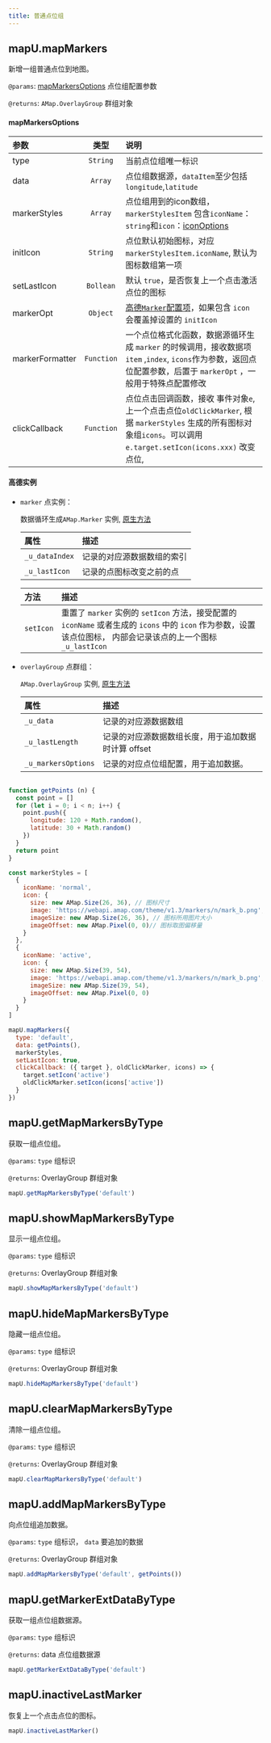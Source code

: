 ```yaml
---
title: 普通点位组
---
```


## mapU.mapMarkers

新增一组普通点位到地图。

`@params`: [mapMarkersOptions](#mapMarkersOptions) 点位组配置参数

`@returns`: `AMap.OverlayGroup` 群组对象



#### mapMarkersOptions

| 参数  |   类型    |     说明                                                    |
| :-----------------| :----------:| :----------------------------------------|   
| type | `String`   | 当前点位组唯一标识 |
| data | `Array`  | 点位组数据源，`dataItem`至少包括`longitude`,`latitude`               |
| markerStyles | `Array`   | 点位组用到的icon数组，`markerStylesItem` 包含`iconName`：`string`和`icon`：[iconOptions](https://lbs.amap.com/api/javascript-api/reference/overlay#icon) |
| initIcon | `String`   | 点位默认初始图标，对应 `markerStylesItem.iconName`, 默认为图标数组第一项|
| setLastIcon | `Bollean`   | 默认 `true`，是否恢复上一个点击激活点位的图标|
| markerOpt | `Object`   | [ 高德`Marker`配置项](https://lbs.amap.com/api/javascript-api/reference/overlay#marker)，如果包含 `icon` 会覆盖掉设置的 `initIcon` |
| markerFormatter | `Function`   | 一个点位格式化函数，数据源循环生成 `marker` 的时候调用，接收数据项 `item` ,`index`, `icons`作为参数，返回点位配置参数，后置于 `markerOpt` ，一般用于特殊点配置修改 |
| clickCallback | `Function`   | 点位点击回调函数，接收 事件对象`e`,上一个点击点位`oldClickMarker`, 根据 `markerStyles` 生成的所有图标对象组`icons`。可以调用`e.target.setIcon(icons.xxx)` 改变点位,  |

#### 高德实例
- `marker` 点实例：

    数据循环生成`AMap.Marker` 实例, [原生方法](https://lbs.amap.com/api/javascript-api/reference/overlay#marker)
    
    | 属性 | 描述 |
    | :---| :--- |
    | `_u_dataIndex` | 记录的对应源数据数组的索引 |
    | `_u_lastIcon` | 记录的点图标改变之前的点 |

    | 方法 | 描述 |
    | :---| :--- |
    | `setIcon` | 重置了 `marker` 实例的 `setIcon` 方法，接受配置的 `iconName` 或者生成的 `icons` 中的 `icon` 作为参数，设置该点位图标， 内部会记录该点的上一个图标 `_u_lastIcon`|
    


- `overlayGroup` 点群组：

    `AMap.OverlayGroup` 实例, [原生方法](https://lbs.amap.com/api/javascript-api/reference/overlay#overlaygroup)

    | 属性 | 描述 |
    | :---| :--- |
    | `_u_data` | 记录的对应源数据数组 |
    | `_u_lastLength` | 记录的对应源数据数组长度，用于追加数据时计算 offset |
    | `_u_markersOptions` | 记录的对应点位组配置，用于追加数据。 |




```javascript

function getPoints (n) {
  const point = []
  for (let i = 0; i < n; i++) {
    point.push({
      longitude: 120 + Math.random(),
      latitude: 30 + Math.random()
    })
  }
  return point
}

const markerStyles = [
  {
    iconName: 'normal',
    icon: {
      size: new AMap.Size(26, 36), // 图标尺寸
      image: 'https://webapi.amap.com/theme/v1.3/markers/n/mark_b.png', // 图标的取图地址
      imageSize: new AMap.Size(26, 36), // 图标所用图片大小
      imageOffset: new AMap.Pixel(0, 0)// 图标取图偏移量
    }
  },
  {
    iconName: 'active',
    icon: {
      size: new AMap.Size(39, 54),
      image: 'https://webapi.amap.com/theme/v1.3/markers/n/mark_b.png',
      imageSize: new AMap.Size(39, 54),
      imageOffset: new AMap.Pixel(0, 0)
    }
  }
]

mapU.mapMarkers({
  type: 'default',
  data: getPoints(),
  markerStyles,
  setLastIcon: true,
  clickCallback: ({ target }, oldClickMarker, icons) => {
    target.setIcon('active')
    oldClickMarker.setIcon(icons['active'])
  }
})
```


## mapU.getMapMarkersByType


获取一组点位组。

`@params`: `type` 组标识

`@returns`: OverlayGroup 群组对象

```javascript
mapU.getMapMarkersByType('default')
```

## mapU.showMapMarkersByType

显示一组点位组。

`@params`: `type` 组标识

`@returns`: OverlayGroup 群组对象


```javascript
mapU.showMapMarkersByType('default')
```

## mapU.hideMapMarkersByType

隐藏一组点位组。

`@params`: `type` 组标识

`@returns`: OverlayGroup 群组对象


```javascript
mapU.hideMapMarkersByType('default')
```

## mapU.clearMapMarkersByType

清除一组点位组。

`@params`: `type` 组标识

`@returns`: OverlayGroup 群组对象


```javascript
mapU.clearMapMarkersByType('default')
```

## mapU.addMapMarkersByType

向点位组追加数据。

`@params`: `type` 组标识， `data` 要追加的数据

`@returns`: OverlayGroup 群组对象


```javascript
mapU.addMapMarkersByType('default', getPoints())
```

## mapU.getMarkerExtDataByType

获取一组点位组数据源。

`@params`: `type` 组标识

`@returns`: data 点位组数据源


```javascript
mapU.getMarkerExtDataByType('default')
```

## mapU.inactiveLastMarker

恢复上一个点击点位的图标。


```javascript
mapU.inactiveLastMarker()
```